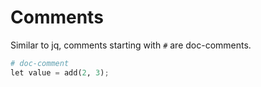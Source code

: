 # Comments

Similar to jq, comments starting with `#` are doc-comments.

```python
# doc-comment
let value = add(2, 3);
```
